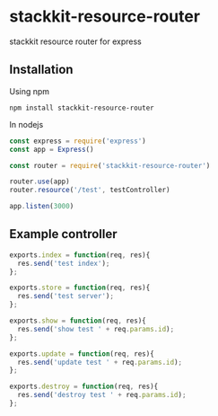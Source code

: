 # stackkit-resource-router
stackkit resource router for express

## Installation

Using npm
```shell
npm install stackkit-resource-router
```

In nodejs
```js
const express = require('express')
const app = Express()

const router = require('stackkit-resource-router')

router.use(app)
router.resource('/test', testController)

app.listen(3000)
```

## Example controller
```js
exports.index = function(req, res){
  res.send('test index');
};

exports.store = function(req, res){
  res.send('test server');
};

exports.show = function(req, res){
  res.send('show test ' + req.params.id);
};

exports.update = function(req, res){
  res.send('update test ' + req.params.id);
};

exports.destroy = function(req, res){
  res.send('destroy test ' + req.params.id);
};
```
